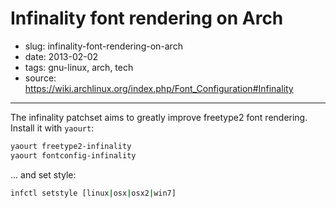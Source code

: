 # Infinality font rendering on Arch

- slug: infinality-font-rendering-on-arch
- date: 2013-02-02
- tags: gnu-linux, arch, tech
- source: https://wiki.archlinux.org/index.php/Font_Configuration#Infinality

--------------------

The infinality patchset aims to greatly improve freetype2 font rendering.<br>
Install it with `yaourt`:

````bash
yaourt freetype2-infinality
yaourt fontconfig-infinality
````

... and set style:

````bash
infctl setstyle [linux|osx|osx2|win7]
````